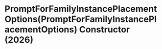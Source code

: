 # PromptForFamilyInstancePlacementOptions(PromptForFamilyInstancePlacementOptions) Constructor (2026)

﻿